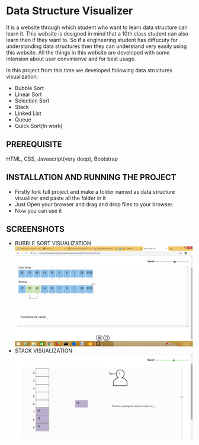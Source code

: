 # Data Structure Visualizer
It is a website through which student who want to learn data structure can learn it. This website is designed in mind that a 10th class student can also learn then if they want to. So if a engineering student has diffucuty for understanding data structures then they can understand very easily using this website. All the things in this website are developed with some intension about user convinienve and for best usage.

In this project from this time we developed following data structures visualization:
* Bubble Sort
* Linear Sort
* Selection Sort
* Stack
* Linked List
* Queue
* Quick Sort(In work)

## PREREQUISITE
HTML, CSS, Javascript(very deep), Bootstrap

## INSTALLATION AND RUNNING THE PROJECT
* Firstly fork full project and make a folder named as data structure visualizer and paste all the folder in it
* Just Open your browser and drag and drop files to your browser.
* Now you can use it

## SCREENSHOTS
* BUBBLE SORT VISUALIZATION
![alt text](https://github.com/vinayjain070717/dataStructureVisualizer/blob/master/Bubble%20Sort/images/Screenshot%20(52).png)
* STACK VISUALIZATION
![alt text](https://github.com/vinayjain070717/dataStructureVisualizer/blob/master/stack/Screenshot%20(55).png)
